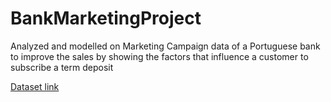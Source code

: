 # BankMarketingProject
Analyzed and modelled on Marketing Campaign data of a Portuguese bank to improve the sales by showing the factors that influence a customer to subscribe a term deposit 

[Dataset link](https://archive.ics.uci.edu/ml/datasets/bank+marketing)